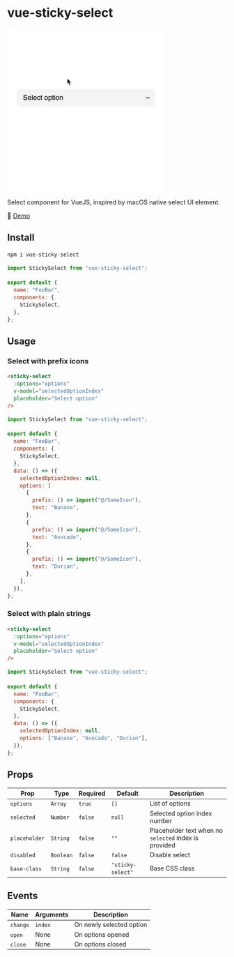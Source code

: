 # vue-sticky-select

![showcase](showcase.gif "showcase")

Select component for VueJS, inspired by macOS native select UI element.

🎥 [Demo](https://liutkin.github.io/vue-sticky-select/)

## Install

```bash
npm i vue-sticky-select
```

```js
import StickySelect from "vue-sticky-select";

export default {
  name: "FooBar",
  components: {
    StickySelect,
  },
};
```

## Usage

### Select with prefix icons

```html
<sticky-select
  :options="options"
  v-model="selectedOptionIndex"
  placeholder="Select option"
/>
```

```js
import StickySelect from "vue-sticky-select";

export default {
  name: "FooBar",
  components: {
    StickySelect,
  },
  data: () => ({
    selectedOptionIndex: null,
    options: [
      {
        prefix: () => import("@/SomeIcon"),
        text: "Banana",
      },
      {
        prefix: () => import("@/SomeIcon"),
        text: "Avocado",
      },
      {
        prefix: () => import("@/SomeIcon"),
        text: "Durian",
      },
    ],
  }),
};
```

### Select with plain strings

```html
<sticky-select
  :options="options"
  v-model="selectedOptionIndex"
  placeholder="Select option"
/>
```

```js
import StickySelect from "vue-sticky-select";

export default {
  name: "FooBar",
  components: {
    StickySelect,
  },
  data: () => ({
    selectedOptionIndex: null,
    options: ["Banana", "Avocado", "Durian"],
  }),
};
```

## Props

| Prop          | Type      | Required | Default           | Description                                           |
| ------------- | --------- | -------- | ----------------- | ----------------------------------------------------- |
| `options`     | `Array`   | `true`   | `[]`              | List of options                                       |
| `selected`    | `Number`  | `false`  | `null`            | Selected option index number                          |
| `placeholder` | `String`  | `false`  | `""`              | Placeholder text when no `selected` index is provided |
| `disabled`    | `Boolean` | `false`  | `false`           | Disable select                                        |
| `base-class`  | `String`  | `false`  | `"sticky-select"` | Base CSS class                                        |

## Events

| Name     | Arguments | Description              |
| -------- | --------- | ------------------------ |
| `change` | `index`   | On newly selected option |
| `open`   | None      | On options opened        |
| `close`  | None      | On options closed        |
